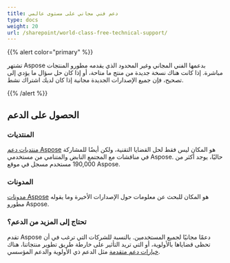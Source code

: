 ```yaml
---
title: دعم فني مجاني على مستوى عالمي
type: docs
weight: 20
url: /sharepoint/world-class-free-technical-support/
---
```


{{% alert color="primary" %}} 

تشتهر Aspose بدعمها الفني المجاني وغير المحدود الذي يقدمه مطورو المنتجات مباشرة. إذا كانت هناك نسخة جديدة من منتج ما متاحة، أو إذا كان حل سؤال ما يؤدي إلى تصحيح، فإن جميع الإصدارات الجديدة مجانية إذا كان لديك اشتراك نشط.

{{% /alert %}} 
## **الحصول على الدعم**
### **المنتديات**
[منتديات دعم Aspose](https://forum.aspose.com/) هو المكان ليس فقط لحل القضايا التقنية، ولكن أيضًا للمشاركة في مناقشات مع المجتمع النابض والمتنامي من مستخدمي Aspose. حاليًا، يوجد أكثر من 190,000 مستخدم مسجل في موقع Aspose.
### **المدونات**
[مدونات Aspose](https://blog.aspose.com/) هو المكان للبحث عن معلومات حول الإصدارات الأخيرة وما يقوله مطورو Aspose.
### **تحتاج إلى المزيد من الدعم؟**
تقدم Aspose دعمًا مجانيًا لجميع المستخدمين. بالنسبة للشركات التي ترغب في أن تحظى قضاياها بالأولوية، أو التي تريد التأثير على خارطة طريق تطوير منتجاتنا، هناك [خيارات دعم متقدمة](https://helpdesk.aspose.com/kb/faq/2-Developer-Business-Support-Key-Benefits-Conditions) مثل الدعم ذي الأولوية والدعم المؤسسي.